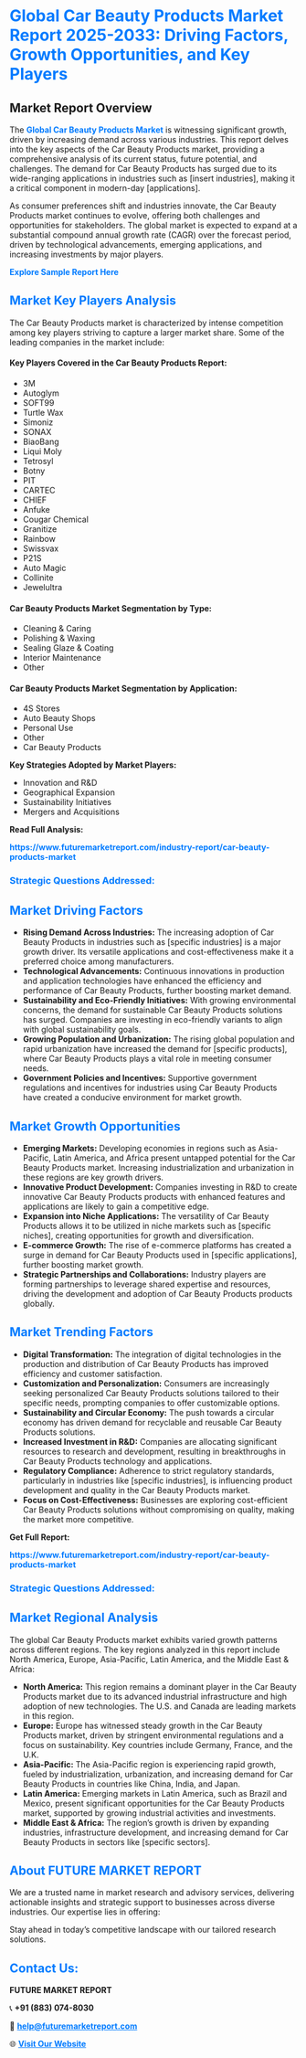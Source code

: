 <h1 style="color: #007BFF;">Global Car Beauty Products Market Report 2025-2033: Driving Factors, Growth Opportunities, and Key Players</h1>

<section id="overview">
<h2>Market Report Overview</h2>
<p>The <a href="https://www.futuremarketreport.com/industry-report/car-beauty-products-market" style="color: #007BFF; text-decoration: none;"><strong>Global Car Beauty Products Market</strong></a> is witnessing significant growth, driven by increasing demand across various industries. This report delves into the key aspects of the Car Beauty Products market, providing a comprehensive analysis of its current status, future potential, and challenges. The demand for Car Beauty Products has surged due to its wide-ranging applications in industries such as [insert industries], making it a critical component in modern-day [applications].</p>
<p>As consumer preferences shift and industries innovate, the Car Beauty Products market continues to evolve, offering both challenges and opportunities for stakeholders. The global market is expected to expand at a substantial compound annual growth rate (CAGR) over the forecast period, driven by technological advancements, emerging applications, and increasing investments by major players.</p>
</section>

<section id="overview">
<p><a href="https://www.futuremarketreport.com/request-sample/reportId=126102" style="color: #007BFF; text-decoration: none;"><strong>Explore Sample Report Here</strong></a></p>
</section>

<section id="key-players">
<h2 style="color: #007BFF;">Market Key Players Analysis</h2>
<p>The Car Beauty Products market is characterized by intense competition among key players striving to capture a larger market share. Some of the leading companies in the market include:</p>
<h4>Key Players Covered in the Car Beauty Products Report:</h4>
<ul><li>3M</li><li>Autoglym</li><li>SOFT99</li><li>Turtle Wax</li><li>Simoniz</li><li>SONAX</li><li>BiaoBang</li><li>Liqui Moly</li><li>Tetrosyl</li><li>Botny</li><li>PIT</li><li>CARTEC</li><li>CHIEF</li><li>Anfuke</li><li>Cougar Chemical</li><li>Granitize</li><li>Rainbow</li><li>Swissvax</li><li>P21S</li><li>Auto Magic</li><li>Collinite</li><li>Jewelultra</li></ul>
<h4>Car Beauty Products Market Segmentation by Type:</h4>
<ul><li>Cleaning &amp; Caring</li><li>Polishing &amp; Waxing</li><li>Sealing Glaze &amp; Coating</li><li>Interior Maintenance</li><li>Other</li></ul>

<h4>Car Beauty Products Market Segmentation by Application:</h4>
<ul><li>4S Stores</li><li>Auto Beauty Shops</li><li>Personal Use</li><li>Other</li><li>Car Beauty Products</li></ul>
<p><strong>Key Strategies Adopted by Market Players:</strong></p>
<ul>
<li>Innovation and R&D</li>
<li>Geographical Expansion</li>
<li>Sustainability Initiatives</li>
<li>Mergers and Acquisitions</li>
</ul>
</section>

<section>
<p><strong>Read Full Analysis: </strong></p><a href="https://www.futuremarketreport.com/industry-report/car-beauty-products-market" style="color: #007BFF; text-decoration: none;"><strong>https://www.futuremarketreport.com/industry-report/car-beauty-products-market</strong></a>
<h3 style="color: #007BFF;">Strategic Questions Addressed:</h3>
</section>

<section id="driving-factors">
<h2 style="color: #007BFF;">Market Driving Factors</h2>
<ul>
<li><strong>Rising Demand Across Industries:</strong> The increasing adoption of Car Beauty Products in industries such as [specific industries] is a major growth driver. Its versatile applications and cost-effectiveness make it a preferred choice among manufacturers.</li>
<li><strong>Technological Advancements:</strong> Continuous innovations in production and application technologies have enhanced the efficiency and performance of Car Beauty Products, further boosting market demand.</li>
<li><strong>Sustainability and Eco-Friendly Initiatives:</strong> With growing environmental concerns, the demand for sustainable Car Beauty Products solutions has surged. Companies are investing in eco-friendly variants to align with global sustainability goals.</li>
<li><strong>Growing Population and Urbanization:</strong> The rising global population and rapid urbanization have increased the demand for [specific products], where Car Beauty Products plays a vital role in meeting consumer needs.</li>
<li><strong>Government Policies and Incentives:</strong> Supportive government regulations and incentives for industries using Car Beauty Products have created a conducive environment for market growth.</li>
</ul>
</section>

<section id="growth-opportunities">
<h2 style="color: #007BFF;">Market Growth Opportunities</h2>
<ul>
<li><strong>Emerging Markets:</strong> Developing economies in regions such as Asia-Pacific, Latin America, and Africa present untapped potential for the Car Beauty Products market. Increasing industrialization and urbanization in these regions are key growth drivers.</li>
<li><strong>Innovative Product Development:</strong> Companies investing in R&D to create innovative Car Beauty Products products with enhanced features and applications are likely to gain a competitive edge.</li>
<li><strong>Expansion into Niche Applications:</strong> The versatility of Car Beauty Products allows it to be utilized in niche markets such as [specific niches], creating opportunities for growth and diversification.</li>
<li><strong>E-commerce Growth:</strong> The rise of e-commerce platforms has created a surge in demand for Car Beauty Products used in [specific applications], further boosting market growth.</li>
<li><strong>Strategic Partnerships and Collaborations:</strong> Industry players are forming partnerships to leverage shared expertise and resources, driving the development and adoption of Car Beauty Products products globally.</li>
</ul>
</section>

<section id="trending-factors">
<h2 style="color: #007BFF;">Market Trending Factors</h2>
<ul>
<li><strong>Digital Transformation:</strong> The integration of digital technologies in the production and distribution of Car Beauty Products has improved efficiency and customer satisfaction.</li>
<li><strong>Customization and Personalization:</strong> Consumers are increasingly seeking personalized Car Beauty Products solutions tailored to their specific needs, prompting companies to offer customizable options.</li>
<li><strong>Sustainability and Circular Economy:</strong> The push towards a circular economy has driven demand for recyclable and reusable Car Beauty Products solutions.</li>
<li><strong>Increased Investment in R&D:</strong> Companies are allocating significant resources to research and development, resulting in breakthroughs in Car Beauty Products technology and applications.</li>
<li><strong>Regulatory Compliance:</strong> Adherence to strict regulatory standards, particularly in industries like [specific industries], is influencing product development and quality in the Car Beauty Products market.</li>
<li><strong>Focus on Cost-Effectiveness:</strong> Businesses are exploring cost-efficient Car Beauty Products solutions without compromising on quality, making the market more competitive.</li>
</ul>
</section>

<section>
<p><strong>Get Full Report: </strong></p><a href="https://www.futuremarketreport.com/industry-report/car-beauty-products-market" style="color: #007BFF; text-decoration: none;"><strong>https://www.futuremarketreport.com/industry-report/car-beauty-products-market</strong></a>
<h3 style="color: #007BFF;">Strategic Questions Addressed:</h3>
</section>


<section id="regional-analysis">
<h2 style="color: #007BFF;">Market Regional Analysis</h2>
<p>The global Car Beauty Products market exhibits varied growth patterns across different regions. The key regions analyzed in this report include North America, Europe, Asia-Pacific, Latin America, and the Middle East & Africa:</p>
<ul>
<li><strong>North America:</strong> This region remains a dominant player in the Car Beauty Products market due to its advanced industrial infrastructure and high adoption of new technologies. The U.S. and Canada are leading markets in this region.</li>
<li><strong>Europe:</strong> Europe has witnessed steady growth in the Car Beauty Products market, driven by stringent environmental regulations and a focus on sustainability. Key countries include Germany, France, and the U.K.</li>
<li><strong>Asia-Pacific:</strong> The Asia-Pacific region is experiencing rapid growth, fueled by industrialization, urbanization, and increasing demand for Car Beauty Products in countries like China, India, and Japan.</li>
<li><strong>Latin America:</strong> Emerging markets in Latin America, such as Brazil and Mexico, present significant opportunities for the Car Beauty Products market, supported by growing industrial activities and investments.</li>
<li><strong>Middle East & Africa:</strong> The region’s growth is driven by expanding industries, infrastructure development, and increasing demand for Car Beauty Products in sectors like [specific sectors].</li>
</ul>
</section>

<footer>
<h2 style="color: #007BFF;">About FUTURE MARKET REPORT</h2>
<p>We are a trusted name in market research and advisory services, delivering actionable insights and strategic support to businesses across diverse industries. Our expertise lies in offering:</p>

<p>Stay ahead in today’s competitive landscape with our tailored research solutions.</p>

<h2 style="color: #007BFF;">Contact Us:</h2>
<p><strong>FUTURE MARKET REPORT</strong></p>
<p>📞 <strong>+91 (883) 074-8030</strong></p>
<p>📧 <strong><a href="mailto:help@futuremarketreport.com" style="color: #007BFF;">help@futuremarketreport.com</a></strong></p>
<p>🌐 <strong><a href="https://www.futuremarketreport.com/" style="color: #007BFF;">Visit Our Website</a></strong></p>
</footer>